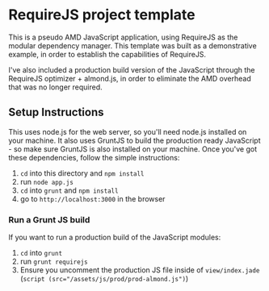 # RequireJS project template

This is a pseudo AMD JavaScript application, using RequireJS as the modular dependency manager. 
This template was built as a demonstrative example, in order to establish the capabilities of 
RequireJS.

I've also included a production build version of the JavaScript through the RequireJS optimizer + 
almond.js, in order to eliminate the AMD overhead that was no longer required.

## Setup Instructions

This uses node.js for the web server, so you'll need node.js installed on your machine. It also 
uses GruntJS to build the production ready JavaScript - so make sure GruntJS is also installed on
 your machine. Once you've got these dependencies, follow the simple instructions:

1. `cd` into this directory and `npm install`
2. run `node app.js`
3. `cd` into `grunt` and `npm install`
4. go to `http://localhost:3000` in the browser

### Run a Grunt JS build

If you want to run a production build of the JavaScript modules:

1. `cd` into `grunt`
2. run `grunt requirejs`
3. Ensure you uncomment the production JS file inside of `view/index.jade` (`script
(src="/assets/js/prod/prod-almond.js")`)
